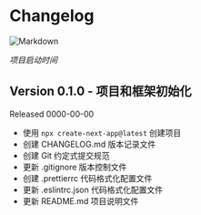 # Changelog

![Markdown](https://img.shields.io/badge/markdown-%23000000.svg?style=for-the-badge&logo=markdown&logoColor=white)

_项目启动时间_

## Version 0.1.0 - 项目和框架初始化
Released 0000-00-00

* 使用 `npx create-next-app@latest` 创建项目
* 创建 CHANGELOG.md 版本记录文件
* 创建 Git 约定式提交规范
* 更新 .gitignore 版本控制文件
* 创建 .prettierrc 代码格式化配置文件
* 更新 .eslintrc.json 代码格式化配置文件
* 更新 README.md 项目说明文件
